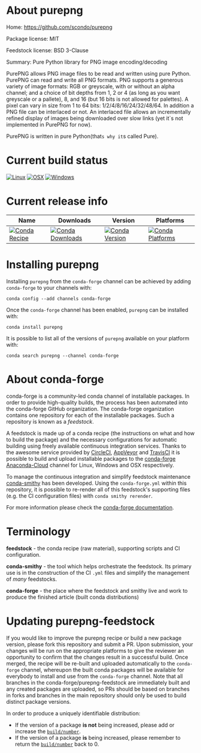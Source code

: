 About purepng
=============

Home: https://github.com/scondo/purepng

Package license: MIT

Feedstock license: BSD 3-Clause

Summary: Pure Python library for PNG image encoding/decoding

PurePNG allows PNG image files to be read and written using pure Python. PurePNG can read and write all PNG formats. PNG supports a generous variety of image formats: RGB or greyscale, with or without an alpha channel; and a choice of bit depths from 1, 2 or 4 (as long as you want greyscale or a pallete), 8, and 16 (but 16 bits is not allowed for palettes). A pixel can vary in size from 1 to 64 bits: 1/2/4/8/16/24/32/48/64. In addition a PNG file can be interlaced or not. An interlaced file allows an incrementally refined display of images being downloaded over slow links (yet it`s not implemented in PurePNG for now).

PurePNG is written in pure Python(that`s why it`s called Pure).


Current build status
====================

[![Linux](https://img.shields.io/circleci/project/github/conda-forge/purepng-feedstock/master.svg?label=Linux)](https://circleci.com/gh/conda-forge/purepng-feedstock)
[![OSX](https://img.shields.io/travis/conda-forge/purepng-feedstock/master.svg?label=macOS)](https://travis-ci.org/conda-forge/purepng-feedstock)
[![Windows](https://img.shields.io/appveyor/ci/conda-forge/purepng-feedstock/master.svg?label=Windows)](https://ci.appveyor.com/project/conda-forge/purepng-feedstock/branch/master)

Current release info
====================

| Name | Downloads | Version | Platforms |
| --- | --- | --- | --- |
| [![Conda Recipe](https://img.shields.io/badge/recipe-purepng-green.svg)](https://anaconda.org/conda-forge/purepng) | [![Conda Downloads](https://img.shields.io/conda/dn/conda-forge/purepng.svg)](https://anaconda.org/conda-forge/purepng) | [![Conda Version](https://img.shields.io/conda/vn/conda-forge/purepng.svg)](https://anaconda.org/conda-forge/purepng) | [![Conda Platforms](https://img.shields.io/conda/pn/conda-forge/purepng.svg)](https://anaconda.org/conda-forge/purepng) |

Installing purepng
==================

Installing `purepng` from the `conda-forge` channel can be achieved by adding `conda-forge` to your channels with:

```
conda config --add channels conda-forge
```

Once the `conda-forge` channel has been enabled, `purepng` can be installed with:

```
conda install purepng
```

It is possible to list all of the versions of `purepng` available on your platform with:

```
conda search purepng --channel conda-forge
```


About conda-forge
=================

conda-forge is a community-led conda channel of installable packages.
In order to provide high-quality builds, the process has been automated into the
conda-forge GitHub organization. The conda-forge organization contains one repository
for each of the installable packages. Such a repository is known as a *feedstock*.

A feedstock is made up of a conda recipe (the instructions on what and how to build
the package) and the necessary configurations for automatic building using freely
available continuous integration services. Thanks to the awesome service provided by
[CircleCI](https://circleci.com/), [AppVeyor](https://www.appveyor.com/)
and [TravisCI](https://travis-ci.org/) it is possible to build and upload installable
packages to the [conda-forge](https://anaconda.org/conda-forge)
[Anaconda-Cloud](https://anaconda.org/) channel for Linux, Windows and OSX respectively.

To manage the continuous integration and simplify feedstock maintenance
[conda-smithy](https://github.com/conda-forge/conda-smithy) has been developed.
Using the ``conda-forge.yml`` within this repository, it is possible to re-render all of
this feedstock's supporting files (e.g. the CI configuration files) with ``conda smithy rerender``.

For more information please check the [conda-forge documentation](https://conda-forge.org/docs/).

Terminology
===========

**feedstock** - the conda recipe (raw material), supporting scripts and CI configuration.

**conda-smithy** - the tool which helps orchestrate the feedstock.
                   Its primary use is in the construction of the CI ``.yml`` files
                   and simplify the management of *many* feedstocks.

**conda-forge** - the place where the feedstock and smithy live and work to
                  produce the finished article (built conda distributions)


Updating purepng-feedstock
==========================

If you would like to improve the purepng recipe or build a new
package version, please fork this repository and submit a PR. Upon submission,
your changes will be run on the appropriate platforms to give the reviewer an
opportunity to confirm that the changes result in a successful build. Once
merged, the recipe will be re-built and uploaded automatically to the
`conda-forge` channel, whereupon the built conda packages will be available for
everybody to install and use from the `conda-forge` channel.
Note that all branches in the conda-forge/purepng-feedstock are
immediately built and any created packages are uploaded, so PRs should be based
on branches in forks and branches in the main repository should only be used to
build distinct package versions.

In order to produce a uniquely identifiable distribution:
 * If the version of a package **is not** being increased, please add or increase
   the [``build/number``](https://conda.io/docs/user-guide/tasks/build-packages/define-metadata.html#build-number-and-string).
 * If the version of a package **is** being increased, please remember to return
   the [``build/number``](https://conda.io/docs/user-guide/tasks/build-packages/define-metadata.html#build-number-and-string)
   back to 0.
